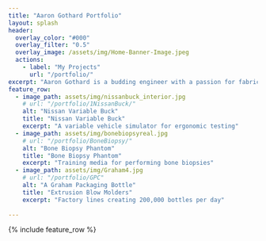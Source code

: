 ```yaml
---
title: "Aaron Gothard Portfolio"
layout: splash
header:
  overlay_color: "#000"
  overlay_filter: "0.5"
  overlay_image: /assets/img/Home-Banner-Image.jpeg
  actions:
    - label: "My Projects"
      url: "/portfolio/"
excerpt: "Aaron Gothard is a budding engineer with a passion for fabrication. His talents lie in the design, analysis, and communication of innovative ideas"
feature_row:
  - image_path: assets/img/nissanbuck_interior.jpg
    # url: "/portfolio/1NissanBuck/"
    alt: "Nissan Variable Buck"
    title: "Nissan Variable Buck"
    excerpt: "A variable vehicle simulator for ergonomic testing"
  - image_path: assets/img/bonebiopsyreal.jpg
    # url: "/portfolio/BoneBiopsy/"
    alt: "Bone Biopsy Phantom"
    title: "Bone Biopsy Phantom"
    excerpt: "Training media for performing bone biopsies"
  - image_path: assets/img/Graham4.jpg
    # url: "/portfolio/GPC"
    alt: "A Graham Packaging Bottle"
    title: "Extrusion Blow Molders"
    excerpt: "Factory lines creating 200,000 bottles per day"
  
---
```

{% include feature_row %}

